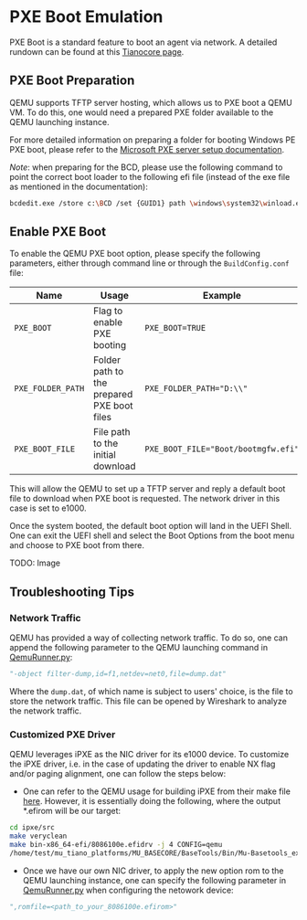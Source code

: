 # PXE Boot Emulation

PXE Boot is a standard feature to boot an agent via network. A detailed rundown can be found at this [Tianocore page](https://github.com/tianocore/tianocore.github.io/wiki/PXE).

## PXE Boot Preparation

QEMU supports TFTP server hosting, which allows us to PXE boot a QEMU VM. To do this, one would need a prepared PXE folder available to the QEMU launching instance.

For more detailed information on preparing a folder for booting Windows PE PXE boot, please refer to the [Microsoft PXE server setup documentation](https://learn.microsoft.com/en-us/windows/deployment/configure-a-pxe-server-to-load-windows-pe).

*Note*: when preparing for the BCD, please use the following command to point the correct boot loader to the following efi file (instead of the exe file as mentioned in the documentation):

```bash
bcdedit.exe /store c:\BCD /set {GUID1} path \windows\system32\winload.efi
```

## Enable PXE Boot

To enable the QEMU PXE boot option, please specify the following parameters, either through command line or through the `BuildConfig.conf` file:

| Name | Usage | Example |
| --- | --- | --- |
| `PXE_BOOT` | Flag to enable PXE booting | `PXE_BOOT=TRUE` |
| `PXE_FOLDER_PATH` | Folder path to the prepared PXE boot files | `PXE_FOLDER_PATH="D:\\"` |
| `PXE_BOOT_FILE` | File path to the initial download | `PXE_BOOT_FILE="Boot/bootmgfw.efi"` |

This will allow the QEMU to set up a TFTP server and reply a default boot file to download when PXE boot is requested. The network driver in this case is set to e1000.

Once the system booted, the default boot option will land in the UEFI Shell. One can exit the UEFI shell and select the Boot Options from the boot menu and choose to PXE boot from there.

TODO: Image

## Troubleshooting Tips

### Network Traffic

QEMU has provided a way of collecting network traffic. To do so, one can append the following parameter to the QEMU launching command in [QemuRunner.py](../../../QemuQ35Pkg/Plugins/QemuRunner/QemuRunner.py#L88):

```py
"-object filter-dump,id=f1,netdev=net0,file=dump.dat"
```

Where the `dump.dat`, of which name is subject to users' choice, is the file to store the network traffic. This file can be opened by Wireshark to analyze the network traffic.

### Customized PXE Driver

QEMU leverages iPXE as the NIC driver for its e1000 device. To customize the iPXE driver, i.e. in the case of updating the driver to enable NX flag and/or paging alignment, one can follow the steps below:

- One can refer to the QEMU usage for building iPXE from their make file [here](https://github.com/qemu/qemu/blob/master/roms/Makefile). However, it is essentially doing the following, where the output *.efirom will be our target:

```bash
cd ipxe/src
make veryclean
make bin-x86_64-efi/8086100e.efidrv -j 4 CONFIG=qemu
/home/test/mu_tiano_platforms/MU_BASECORE/BaseTools/Bin/Mu-Basetools_extdep/Linux-x86/EfiRom -f "0x8086" -i "0x100e" -l 0x02 -ec bin-x86_64-efi/8086100e.efidrv -o bin-x86_64-efi/8086100e.efirom
```

- Once we have our own NIC driver, to apply the new option rom to the QEMU launching instance, one can specify the following parameter in [QemuRunner.py](../../../QemuQ35Pkg/Plugins/QemuRunner/QemuRunner.py#L88) when configuring the netowork device:

```py
",romfile=<path_to_your_8086100e.efirom>"
```
